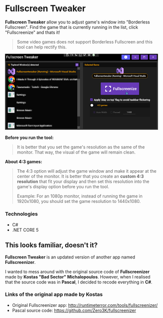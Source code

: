 # Fullscreen Tweaker

**Fullscreen Tweaker** allow you to adjust game's window into "Borderless Fullscreen". Find the game that is currently running in the list, click "Fullscreenize" and thats it!

> Some video games does not support Borderless Fullscreen and this tool can help rectify this.

![Screenshot](https://github.com/PMCDC/Fullscreentweaker/blob/main/FT.Core/Resources/Images/Readme_IMG_001.png)

**Before you run the tool:**
> It is better that you set the game's resolution as the same of the monitor. That way, the visual of the game will remain clean.

**About 4:3 games:**
> The 4:3 option will adjust the game window and make it appear at the center of the monitor. It is better that you create an **custom 4:3 resolution** that fit your display and then set this resolution into the game's display option before you run the tool. 
>
> Example: For an 1080p monitor, instead of running the game in 1920x1080, you should set the game resolution to 1440x1080.

### Technologies
- C#
- .NET CORE 5

## This looks familiar, doesn't it?

**Fullscreen Tweaker** is an updated version of another app named **Fullscreenizer**.

I wanted to mess around with the original source code of **Fullscreenizer** made by **Kostas "Bad Sector" Michalopoulos**. However, when I realised that the source
code was in **Pascal**, I decided to recode everything in **C#**.

### Links of the original app made by **Kostas**
- Original Fullscreenizer app: http://runtimeterror.com/tools/fullscreenizer/
- Pascal source code: https://github.com/Zero3K/fullscreenizer
